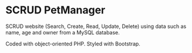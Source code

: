 # SCRUD PetManager
SCRUD website (Search, Create, Read, Update, Delete) using data such as name, age and owner from a MySQL database.

Coded with object-oriented PHP. Styled with Bootstrap.

